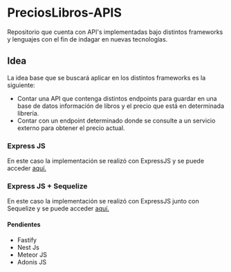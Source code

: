 # PreciosLibros-APIS
Repositorio que cuenta con API's implementadas bajo distintos frameworks y lenguajes con el fin de indagar en nuevas tecnologías.

## Idea
La idea base que se buscará aplicar en los distintos frameworks es la siguiente:
  - Contar una API que contenga distintos endpoints para guardar en una base de datos información de libros y el precio que está en determinada librería.
  - Contar con un endpoint determinado donde se consulte a un servicio externo para obtener el precio actual.

### Express JS
En este caso la implementación se realizó con ExpressJS y se puede acceder [aquí.](/ExpressJS)

### Express JS + Sequelize
En este caso la implementación se realizó con ExpressJS junto con Sequelize y se puede acceder [aquí.](/ExpressJS-Sequelize)

#### Pendientes
- Fastify
- Nest Js
- Meteor JS
- Adonis JS
